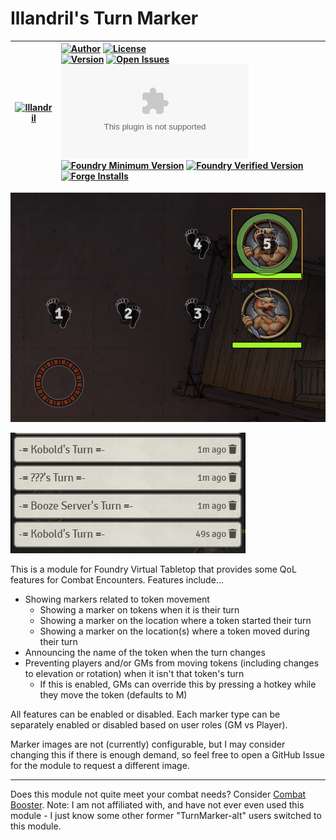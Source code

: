 # Illandril's Turn Marker

| [![Illandril](https://avatars.githubusercontent.com/illandril?size=64)](https://github.com/illandril) | [![Author](https://img.shields.io/badge/Joe%20Spandrusyszyn-Illandril?style=flat&labelColor=520&color=250&label=Illandril)](https://github.com/illandril) [![License](https://img.shields.io/github/license/illandril/FoundryVTT-turn-marker?style=flat&labelColor=520&color=250&label=license)](https://github.com/illandril/FoundryVTT-turn-marker/blob/main/LICENSE) <br> [![Version](https://img.shields.io/github/v/release/illandril/FoundryVTT-turn-marker?style=flat&labelColor=520&color=250&label=version)](https://github.com/illandril/FoundryVTT-turn-marker/releases) [![Open Issues](https://img.shields.io/github/issues/illandril/FoundryVTT-turn-marker?style=flat&labelColor=520&color=250&logo=github&label=issues)](https://github.com/illandril/FoundryVTT-turn-marker/issues) [![Latest Release Download Count](https://img.shields.io/github/downloads/illandril/FoundryVTT-turn-marker/latest/module.zip?style=flat&labelColor=520&color=250&label=downloads)](#) <br> [![Foundry Minimum Version](https://img.shields.io/badge/dynamic/json?style=flat&labelColor=520&color=250&label=Min.%20Foundry%20&prefix=v&query=$.compatibility.minimum&url=https%3A%2F%2Fgithub.com%2Fillandril%2FFoundryVTT-turn-marker%2Freleases%2Flatest%2Fdownload%2Fmodule.json)](https://foundryvtt.com/packages/illandril-turn-marker) [![Foundry Verified Version](https://img.shields.io/badge/dynamic/json?style=flat&labelColor=520&color=250&label=Verified%20on&prefix=v&query=$.compatibility.verified&url=https%3A%2F%2Fgithub.com%2Fillandril%2FFoundryVTT-turn-marker%2Freleases%2Flatest%2Fdownload%2Fmodule.json)](https://foundryvtt.com/packages/illandril-turn-marker) [![Forge Installs](https://img.shields.io/badge/dynamic/json?style=flat&labelColor=520&color=250&label=Forge%20Installs&query=package.installs&url=http%3A%2F%2Fforge-vtt.com%2Fapi%2Fbazaar%2Fpackage%2Fillandril-turn-marker&suffix=%25)](https://forge-vtt.com/bazaar/package/illandril-turn-marker) |
| --- | :--- |

![Screenshot showing the various Turn Markers](/screenshots/cover.png?raw=true)

![Screenshot showing the turn announcer chat messages](/screenshots/example-announcer.png?raw=true)

This is a module for Foundry Virtual Tabletop that provides some QoL features for Combat Encounters. Features include...
- Showing markers related to token movement
  - Showing a marker on tokens when it is their turn
  - Showing a marker on the location where a token started their turn
  - Showing a marker on the location(s) where a token moved during their turn
- Announcing the name of the token when the turn changes
- Preventing players and/or GMs from moving tokens (including changes to elevation or rotation) when it isn't that token's turn
  - If this is enabled, GMs can override this by pressing a hotkey while they move the token (defaults to M)

All features can be enabled or disabled. Each marker type can be separately enabled or disabled based on user roles (GM vs Player).

Marker images are not (currently) configurable, but I may consider changing this if there is enough demand, so feel free to open a GitHub Issue for the module to request a different image.

---

Does this module not quite meet your combat needs? Consider [Combat Booster](https://foundryvtt.com/packages/combatbooster). Note: I am not affiliated with, and have not ever even used this module - I just know some other former "TurnMarker-alt" users switched to this module.
